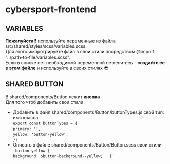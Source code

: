 # cybersport-frontend

## VARIABLES
**Пожалуйста!!** используйте переменные из файла src/shared/styles/scss/variables.scss.  
Для этого импротрируйте файл в свои стили посредством @import "../path-to-file/variables.scss".  
Если в списке нет необходимой переменной ~~не ленитесь~~ - **создайте ее в этом файле** и используйте в своих стилях :sunglasses:  

## SHARED BUTTON
В shared/components/Button лежит **кнопка**  
Для того чтоб добавить свои стили:  
* Добавить в файл shared/components/Button/buttonTypes.js свой тип: имя класса  
   `export const buttonTypes = {`  
  `primary: '',`  
  `yellow: 'button-yellow',`  
`};`  
* Описать в файле shared/components/Button/Button.scss свои стили  
`.button-yellow {`  
  `background: $button-background--yellow;  
`}`  


